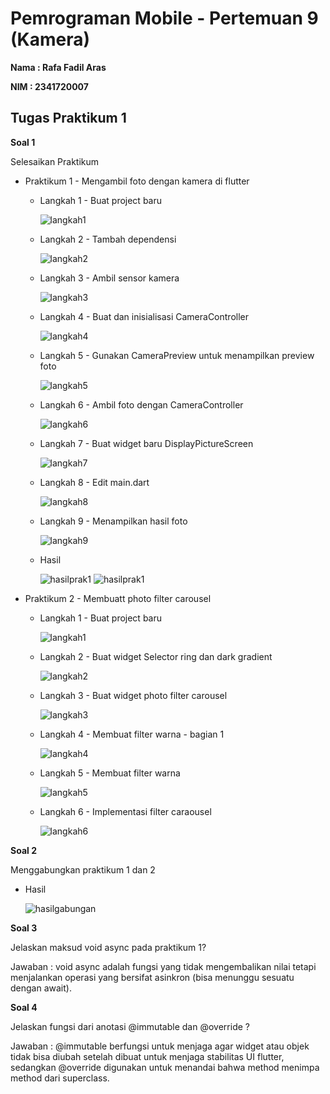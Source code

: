# Pemrograman Mobile - Pertemuan 9 (Kamera)

**Nama : Rafa Fadil Aras**

**NIM  : 2341720007**

## Tugas Praktikum 1

**Soal 1**

Selesaikan Praktikum 

- Praktikum 1 - Mengambil foto dengan kamera di flutter
  - Langkah 1 - Buat project baru

    ![langkah1](img/langkah1.png)

  - Langkah 2 - Tambah dependensi
  
    ![langkah2](img/langkah2.png)

  - Langkah 3 - Ambil sensor kamera
  
    ![langkah3](img/langkah3.png)

  - Langkah 4 - Buat dan inisialisasi CameraController
  
    ![langkah4](img/langkah4.png)

  - Langkah 5 - Gunakan CameraPreview untuk menampilkan preview foto
  
    ![langkah5](img/langkah5.png)

  - Langkah 6 - Ambil foto dengan CameraController

    ![langkah6](img/langkah6.png)

  - Langkah 7 - Buat widget baru DisplayPictureScreen
  
    ![langkah7](img/langkah7.png)

  - Langkah 8 - Edit main.dart
  
    ![langkah8](img/langkah8.png)

  - Langkah 9 - Menampilkan hasil foto
  
    ![langkah9](img/langkah9.png)

  - Hasil 

    ![hasilprak1](img/hasilprak1_takepicture.jpg)
    ![hasilprak1](img/hasilprak1_displaypicture.jpg)

- Praktikum 2 - Membuatt photo filter carousel
  - Langkah 1 - Buat project baru
  
    ![langkah1](img/langkah1_prak2.png)

  - Langkah 2 - Buat widget Selector ring dan dark gradient
  
    ![langkah2](img/langkah2_prak2.png)

  - Langkah 3 - Buat widget photo filter carousel
  
    ![langkah3](img/langkah3_prak2.png)

  - Langkah 4 - Membuat filter warna - bagian 1
  
    ![langkah4](img/langkah4_prak2.png)

  - Langkah 5 - Membuat filter warna

    ![langkah5](img/langkah5_prak2.png)

  - Langkah 6 - Implementasi filter caraousel
  
    ![langkah6](img/langkah6_prak2.png)

**Soal 2**

Menggabungkan praktikum 1 dan 2 

- Hasil 
  
  ![hasilgabungan](img/hasil_picture+filter.gif)

**Soal 3**

Jelaskan maksud void async pada praktikum 1?

Jawaban : void async adalah fungsi yang tidak mengembalikan nilai tetapi menjalankan operasi yang bersifat asinkron (bisa menunggu sesuatu dengan await).

**Soal 4**

Jelaskan fungsi dari anotasi @immutable dan @override ?

Jawaban : @immutable berfungsi untuk menjaga agar widget atau objek tidak bisa diubah setelah dibuat untuk menjaga stabilitas UI flutter, sedangkan @override digunakan untuk menandai bahwa method menimpa method dari superclass. 